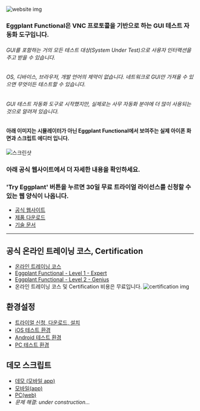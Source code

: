 ![website img](https://user-images.githubusercontent.com/42508143/54476795-9ff32980-4844-11e9-97de-f5030d628868.png)

### Eggplant Functional은 VNC 프로토콜을 기반으로 하는 GUI 테스트 자동화 도구입니다.
###### GUI를 포함하는 거의 모든 테스트 대상(System Under Test)으로 사용자 인터랙션을 주고 받을 수 있습니다.
###### OS, 디바이스, 브라우저, 개발 언어의 제약이 없습니다. 네트워크로 GUI만 가져올 수 있으면 무엇이든 테스트할 수 있습니다.
###### GUI 테스트 자동화 도구로 시작했지만, 실제로는 사무 자동화 분야에 더 많이 사용되는 것으로 알려져 있습니다.

#### 아래 이미지는 시뮬레이터가 아닌 Eggplant Functional에서 보여주는 실제 아이폰 화면과 스크립트 에디터 입니다.
![스크린샷](https://user-images.githubusercontent.com/42508143/54476640-02e3c100-4843-11e9-9bc9-049b0edfb730.png)

### 아래 공식 웹사이트에서 더 자세한 내용을 확인하세요.
### 'Try Eggplant' 버튼을 누르면 30일 무료 트라이얼 라이선스를 신청할 수 있는 웹 양식이 나옵니다.
* [공식 웹사이트](https://eggplant.io/)
* [제품 다운로드](https://eggplant.io/downloads)
* [기술 문서](http://docs.testplant.com/eggplant-documentation-home.htm)
------

## 공식 온라인 트레이닝 코스, Certification
* [온라인 트레이닝 코스](https://eggplant.io/training-and-certifications)
* [Eggplant Functional - Level 1 - Expert](https://eggplant.io/eggplant-functional-level-1)
* [Eggplant Functional - Level 2 - Genius](https://eggplant.io/eggplant-functional-level-2-genius)
* 온라인 트레이닝 코스 및 Certification 비용은 무료입니다.
![certification img](https://user-images.githubusercontent.com/42508143/54477134-3a08a100-4848-11e9-91b8-7593e46f0ff5.png)

## 환경설정
* [트라이얼 신청, 다운로드, 설치](https://github.com/Kimrock/Eggplant-Functional/tree/master/Setup#%ED%8A%B8%EB%9D%BC%EC%9D%B4%EC%96%BC-%EC%8B%A0%EC%B2%AD-%EB%8B%A4%EC%9A%B4%EB%A1%9C%EB%93%9C-%EC%84%A4%EC%B9%98)
* [iOS 테스트 환경](https://github.com/Kimrock/Eggplant-Functional/tree/master/Setup#ios-%ED%85%8C%EC%8A%A4%ED%8A%B8-%ED%99%98%EA%B2%BD)
* [Android 테스트 환경](https://github.com/Kimrock/Eggplant-Functional/tree/master/Setup#android-%ED%85%8C%EC%8A%A4%ED%8A%B8-%ED%99%98%EA%B2%BD)
* [PC 테스트 환경](https://github.com/Kimrock/Eggplant-Functional/tree/master/Setup#pc-%ED%85%8C%EC%8A%A4%ED%8A%B8-%ED%99%98%EA%B2%BD)

## 데모 스크립트
* [데모 (모바일 app)](https://github.com/Kimrock/Eggplant-Functional/tree/master/DemoScript/DemoSuite.suite)
* [모바일(app)](https://github.com/Kimrock/Eggplant-Functional/tree/master/DemoScript/MobileDemoSuite.suite)
* [PC(web)](https://github.com/Kimrock/Eggplant-Functional/tree/master/DemoScript/WindowsSuite.suite)
* _문제 해결: under construction..._

